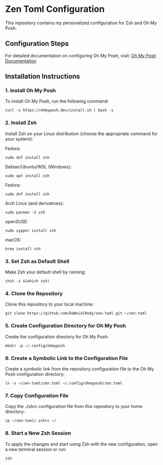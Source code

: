 # Zen Toml Configuration

This repository contains my personalized configuration for Zsh and Oh My Posh.

## Configuration Steps

For detailed documentation on configuring Oh My Posh, visit:
[Oh My Posh Documentation](https://ohmyposh.dev/docs/)

## Installation Instructions

### 1. Install Oh My Posh

To install Oh My Posh, run the following command:

```
curl -s https://ohmyposh.dev/install.sh | bash -s
```

### 2. Install Zsh
Install Zsh on your Linux distribution (choose the appropriate command for your system):


Fedora:
```
sudo dnf install zsh
```
Debian/Ubuntu/WSL (Windows):
```
sudo apt install zsh
```
Fedora:
```
sudo dnf install zsh
```
Arch Linux (and derivatives):
```
sudo pacman -S zsh
```
openSUSE:
```
sudo zypper install zsh
```
macOS:
```
brew install zsh
```

### 3. Set Zsh as Default Shell
Make Zsh your default shell by running:

```
chsh -s $(which zsh)
```

### 4. Clone the Repository
Clone this repository to your local machine:

```
git clone https://github.com/DaNnielRody/zen-toml.git ~/zen-toml
```

### 5. Create Configuration Directory for Oh My Posh
Create the configuration directory for Oh My Posh:

```
mkdir -p ~/.config/ohmyposh
```

### 6. Create a Symbolic Link to the Configuration File
Create a symbolic link from the repository configuration file to the Oh My Posh configuration directory:

```
ln -s ~/zen-toml/zen.toml ~/.config/ohmyposh/zen.toml
```

### 7. Copy Configuration File
Copy the .zshrc configuration file from this repository to your home directory:

```
cp ~/zen-toml/.zshrc ~/
```

### 8. Start a New Zsh Session
To apply the changes and start using Zsh with the new configuration, open a new terminal session or run:

```
zsh
```


